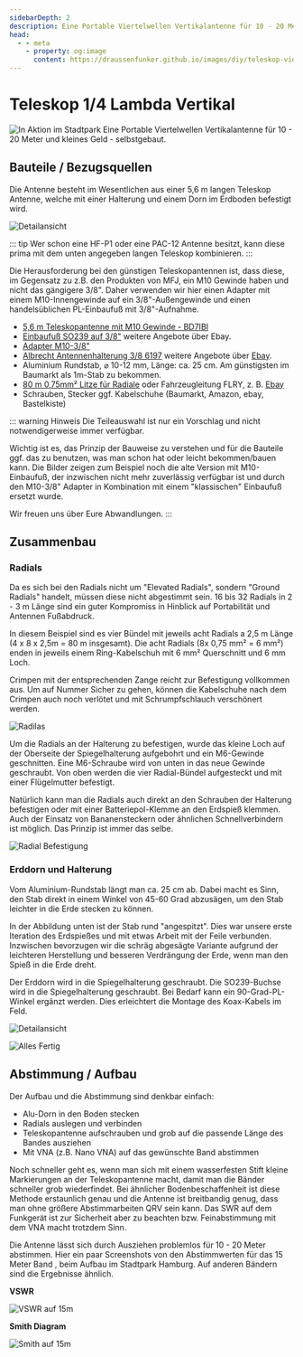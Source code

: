 ```yaml
---
sidebarDepth: 2
description: Eine Portable Viertelwellen Vertikalantenne für 10 - 20 Meter und kleines Geld - selbstgebaut
head:
  - - meta
    - property: og:image
      content: https://draussenfunker.github.io/images/diy/teleskop-viertelwellen-vertical/action-shot-stadpark.jpeg
---
```


# Teleskop 1/4 Lambda Vertikal

![In Aktion im Stadtpark](/images/diy/teleskop-viertelwellen-vertical/action-shot-stadpark.jpeg)
Eine Portable Viertelwellen Vertikalantenne für 10 - 20 Meter und kleines Geld - selbstgebaut.

## Bauteile / Bezugsquellen

Die Antenne besteht im Wesentlichen aus einer 5,6 m langen Teleskop Antenne, welche mit einer Halterung und einem Dorn im Erdboden befestigt wird.

![Detailansicht](/images/diy/teleskop-viertelwellen-vertical/vertical_detail.jpg)

::: tip
Wer schon eine HF-P1 oder eine PAC-12 Antenne besitzt, kann diese prima mit dem unten angegeben langen Teleskop kombinieren.
:::

Die Herausforderung bei den günstigen Teleskopantennen ist, dass diese, im Gegensatz zu z.B. den Produkten von MFJ, ein M10 Gewinde haben und nicht das gängigere 3/8". Daher verwenden wir hier einen Adapter mit einem M10-Innengewinde auf ein 3/8"-Außengewinde und einen handelsüblichen PL-Einbaufuß mit 3/8"-Aufnahme.

- [5,6 m Teleskopantenne mit M10 Gewinde - BD7IBI](https://de.aliexpress.com/item/1005004139955542.html) 
- [Einbaufuß SO239 auf 3/8"](https://de.aliexpress.com/item/1005005488941561.html) weitere Angebote über Ebay.
- [Adapter M10-3/8"](https://de.aliexpress.com/item/1005005037034161.html)
- [Albrecht Antennenhalterung 3/8 6197](https://www.conrad.de/de/p/antennenhalterung-albrecht-3-8-6197-930455.html) weitere Angebote über [Ebay](https://www.ebay.de/sch/i.html?_nkw=Spiegelhalter+Albrecht+6197).
- Aluminium Rundstab, ⌀ 10-12 mm, Länge: ca. 25 cm. Am günstigsten im Baumarkt als 1m-Stab zu bekommen.
- [80 m 0,75mm² Litze für Radiale](https://www.elektro4000.de/Kabel-Leitungen/Leitungen/Aderleitungen/Lapp-Kabel-Leitung-H05V-K-1x0-75-OG-4510092-R100::231373.html) oder Fahrzeugleitung FLRY, z. B. [Ebay](https://www.ebay.de/sch/i.html?_nkw=100m+FLRY+0%2C75&_sacat=0&_odkw=100m+Fahrzeugleitung+0%2C75&_osacat=0&_sop=15)
- Schrauben, Stecker ggf. Kabelschuhe  (Baumarkt, Amazon, ebay, Bastelkiste)


::: warning Hinweis 
Die Teileauswahl ist nur ein Vorschlag und nicht notwendigerweise immer verfügbar. 

Wichtig ist es, das Prinzip der Bauweise zu verstehen und für die Bauteile ggf. das zu benutzen, was man schon hat oder leicht bekommen/bauen kann. Die Bilder zeigen zum Beispiel noch die alte Version mit M10-Einbaufuß, der inzwischen nicht mehr zuverlässig verfügbar ist und durch den M10-3/8" Adapter in Kombination mit einem "klassischen" Einbaufuß ersetzt wurde.

Wir freuen uns über Eure Abwandlungen. 
:::


## Zusammenbau

### Radials

Da es sich bei den Radials nicht um "Elevated Radials", sondern "Ground Radials" handelt, müssen diese nicht abgestimmt sein.
16 bis 32 Radials in 2 - 3 m Länge sind ein guter Kompromiss in Hinblick auf Portabilität und Antennen Fußabdruck.

In diesem Beispiel sind es vier Bündel mit jeweils acht Radials a 2,5 m Länge (4 x 8 x 2,5m = 80 m insgesamt). Die acht Radials (8x 0,75 mm² = 6 mm²) enden in jeweils einem Ring-Kabelschuh mit 6 mm² Querschnitt und 6 mm Loch. 

Crimpen mit der entsprechenden Zange reicht zur Befestigung vollkommen aus. Um auf Nummer Sicher zu gehen, können die Kabelschuhe nach dem Crimpen auch noch verlötet und mit Schrumpfschlauch verschönert werden.

![Radilas](/images/diy/teleskop-viertelwellen-vertical/radials.jpg)

Um die Radials an der Halterung zu befestigen, wurde das kleine Loch auf der Oberseite der Spiegelhalterung aufgebohrt und ein M6-Gewinde geschnitten. Eine M6-Schraube wird von unten in das neue Gewinde geschraubt. Von oben werden die vier Radial-Bündel aufgesteckt und mit einer Flügelmutter befestigt. 

Natürlich kann man die Radials auch direkt an den Schrauben der Halterung befestigen oder mit einer Batteriepol-Klemme an den Erdspieß klemmen. Auch der Einsatz von Bananensteckern oder ähnlichen Schnellverbindern ist möglich. Das Prinzip ist immer das selbe.

![Radial Befestigung](/images/diy/teleskop-viertelwellen-vertical/radial-mount-closeup.jpg)

### Erddorn und Halterung

Vom Aluminium-Rundstab längt man ca. 25 cm ab. Dabei macht es Sinn, den Stab direkt in einem Winkel von 45-60 Grad abzusägen, um den Stab leichter in die Erde stecken zu können. 

In der Abbildung unten ist der Stab rund "angespitzt". Dies war unsere erste Iteration des Erdspießes und mit etwas Arbeit mit der Feile verbunden. Inzwischen bevorzugen wir die schräg abgesägte Variante aufgrund der leichteren Herstellung und besseren Verdrängung der Erde, wenn man den Spieß in die Erde dreht.

Der Erddorn wird in die Spiegelhalterung geschraubt. Die SO239-Buchse wird in die Spiegelhalterung geschraubt. Bei Bedarf kann ein 90-Grad-PL-Winkel ergänzt werden. Dies erleichtert die Montage des Koax-Kabels im Feld.

![Detailansicht](/images/diy/teleskop-viertelwellen-vertical/bottom-part.jpg)

![Alles Fertig](/images/diy/teleskop-viertelwellen-vertical/collapsed.jpg)

## Abstimmung / Aufbau

Der Aufbau und die Abstimmung sind denkbar einfach:

- Alu-Dorn in den Boden stecken
- Radials auslegen und verbinden
- Teleskopantenne aufschrauben und grob auf die passende Länge des Bandes ausziehen
- Mit VNA (z.B. Nano VNA) auf das gewünschte Band abstimmen

Noch schneller geht es, wenn man sich mit einem wasserfesten Stift kleine Markierungen an der Teleskopantenne macht, damit man die Bänder schneller grob wiederfindet. Bei ähnlicher Bodenbeschaffenheit ist diese Methode erstaunlich genau und die Antenne ist breitbandig genug, dass man ohne größere Abstimmarbeiten QRV sein kann. Das SWR auf dem Funkgerät ist zur Sicherheit aber zu beachten bzw. Feinabstimmung mit dem VNA macht trotzdem Sinn. 

Die Antenne lässt sich durch Ausziehen problemlos für 10 - 20 Meter abstimmen. Hier ein paar Screenshots von den Abstimmwerten für das 15 Meter Band , beim Aufbau im Stadtpark Hamburg. Auf anderen Bändern sind die Ergebnisse ähnlich.

**VSWR**

![VSWR auf 15m](/images/diy/teleskop-viertelwellen-vertical/swr-15m-band-cropped.jpg)

**Smith Diagram**

![Smith auf 15m](/images/diy/teleskop-viertelwellen-vertical/smith-15m-band-cropped.jpg)


